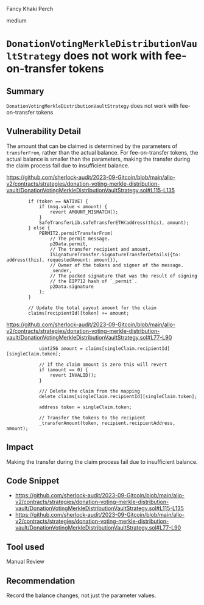 Fancy Khaki Perch

medium

# `DonationVotingMerkleDistributionVaultStrategy` does not work with fee-on-transfer tokens
## Summary
`DonationVotingMerkleDistributionVaultStrategy` does not work with fee-on-transfer tokens
## Vulnerability Detail
The amount that can be claimed is determined by the parameters of `transferFrom`, rather than the actual balance. For fee-on-transfer tokens, the actual balance is smaller than the parameters, making the transfer during the claim process fail due to insufficient balance.

https://github.com/sherlock-audit/2023-09-Gitcoin/blob/main/allo-v2/contracts/strategies/donation-voting-merkle-distribution-vault/DonationVotingMerkleDistributionVaultStrategy.sol#L115-L135
```solidity
        if (token == NATIVE) {
            if (msg.value < amount) {
                revert AMOUNT_MISMATCH();
            }
            SafeTransferLib.safeTransferETH(address(this), amount);
        } else {
            PERMIT2.permitTransferFrom(
                // The permit message.
                p2Data.permit,
                // The transfer recipient and amount.
                ISignatureTransfer.SignatureTransferDetails({to: address(this), requestedAmount: amount}),
                // Owner of the tokens and signer of the message.
                _sender,
                // The packed signature that was the result of signing
                // the EIP712 hash of `_permit`.
                p2Data.signature
            );
        }

        // Update the total payout amount for the claim
        claims[recipientId][token] += amount;
```

https://github.com/sherlock-audit/2023-09-Gitcoin/blob/main/allo-v2/contracts/strategies/donation-voting-merkle-distribution-vault/DonationVotingMerkleDistributionVaultStrategy.sol#L77-L90
```solidity
            uint256 amount = claims[singleClaim.recipientId][singleClaim.token];

            // If the claim amount is zero this will revert
            if (amount == 0) {
                revert INVALID();
            }

            /// Delete the claim from the mapping
            delete claims[singleClaim.recipientId][singleClaim.token];

            address token = singleClaim.token;

            // Transfer the tokens to the recipient
            _transferAmount(token, recipient.recipientAddress, amount);
```
## Impact
Making the transfer during the claim process fail due to insufficient balance.
## Code Snippet
- https://github.com/sherlock-audit/2023-09-Gitcoin/blob/main/allo-v2/contracts/strategies/donation-voting-merkle-distribution-vault/DonationVotingMerkleDistributionVaultStrategy.sol#L115-L135
- https://github.com/sherlock-audit/2023-09-Gitcoin/blob/main/allo-v2/contracts/strategies/donation-voting-merkle-distribution-vault/DonationVotingMerkleDistributionVaultStrategy.sol#L77-L90
## Tool used

Manual Review

## Recommendation
Record the balance changes, not just the parameter values.